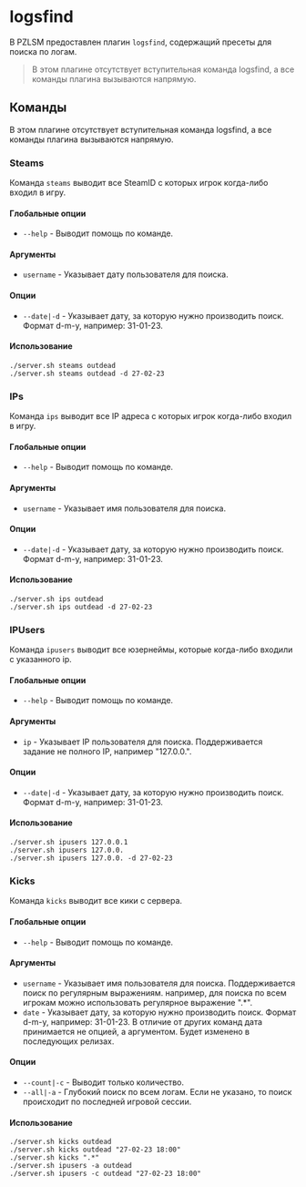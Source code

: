 # logsfind
В PZLSM предоставлен плагин `logsfind`, содержащий пресеты для поиска по логам.  
> В этом плагине отсутствует вступительная команда logsfind, а все команды плагина вызываются напрямую.

## Команды
В этом плагине отсутствует вступительная команда logsfind, а все команды плагина вызываются напрямую.

### Steams
Команда `steams` выводит все SteamID с которых игрок когда-либо входил в игру.

#### Глобальные опции
* `--help` - Выводит помощь по команде.

#### Аргументы
* `username` - Указывает дату пользователя для поиска.

#### Опции
* `--date|-d` - Указывает дату, за которую нужно производить поиск. Формат d-m-y, например: 31-01-23.

#### Использование

    ./server.sh steams outdead
    ./server.sh steams outdead -d 27-02-23

### IPs
Команда `ips` выводит все IP адреса с которых игрок когда-либо входил в игру.

#### Глобальные опции
* `--help` - Выводит помощь по команде.

#### Аргументы
* `username` - Указывает имя пользователя для поиска.

#### Опции
* `--date|-d` - Указывает дату, за которую нужно производить поиск. Формат d-m-y, например: 31-01-23.

#### Использование

    ./server.sh ips outdead
    ./server.sh ips outdead -d 27-02-23

### IPUsers
Команда `ipusers` выводит все юзернеймы, которые когда-либо входили с указанного ip.

#### Глобальные опции
* `--help` - Выводит помощь по команде.

#### Аргументы
* `ip` - Указывает IP пользователя для поиска. Поддерживается задание не полного IP, например "127.0.0.".

#### Опции
* `--date|-d` - Указывает дату, за которую нужно производить поиск. Формат d-m-y, например: 31-01-23.

#### Использование

    ./server.sh ipusers 127.0.0.1
    ./server.sh ipusers 127.0.0.
    ./server.sh ipusers 127.0.0. -d 27-02-23

### Kicks
Команда `kicks` выводит все кики с сервера.

#### Глобальные опции
* `--help` - Выводит помощь по команде.

#### Аргументы
* `username` - Указывает имя пользователя для поиска. Поддерживается поиск по регулярным выражениям. например, для поиска по всем игрокам можно использовать регулярное выражение ".*".
* `date` - Указывает дату, за которую нужно производить поиск. Формат d-m-y, например: 31-01-23. В отличие от других команд дата принимается не опцией, а аргументом. Будет изменено в последующих релизах.

#### Опции
* `--count|-c` - Выводит только количество.
* `--all|-a` - Глубокий поиск по всем логам. Если не указано, то поиск происходит по последней игровой сессии.

#### Использование

    ./server.sh kicks outdead
    ./server.sh kicks outdead "27-02-23 18:00"
    ./server.sh kicks ".*"
    ./server.sh ipusers -a outdead
    ./server.sh ipusers -c outdead "27-02-23 18:00"
